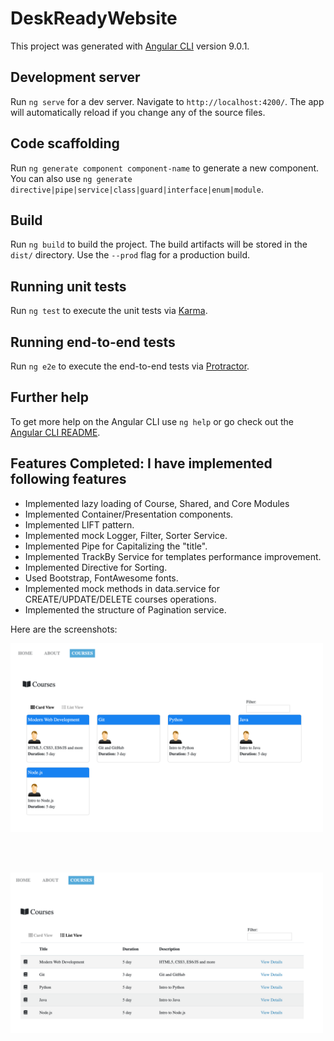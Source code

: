 # DeskReadyWebsite

This project was generated with [Angular CLI](https://github.com/angular/angular-cli) version 9.0.1.

## Development server

Run `ng serve` for a dev server. Navigate to `http://localhost:4200/`. The app will automatically reload if you change any of the source files.

## Code scaffolding

Run `ng generate component component-name` to generate a new component. You can also use `ng generate directive|pipe|service|class|guard|interface|enum|module`.

## Build

Run `ng build` to build the project. The build artifacts will be stored in the `dist/` directory. Use the `--prod` flag for a production build.

## Running unit tests

Run `ng test` to execute the unit tests via [Karma](https://karma-runner.github.io).

## Running end-to-end tests

Run `ng e2e` to execute the end-to-end tests via [Protractor](http://www.protractortest.org/).

## Further help

To get more help on the Angular CLI use `ng help` or go check out the [Angular CLI README](https://github.com/angular/angular-cli/blob/master/README.md).


## Features Completed: I have implemented following features

- Implemented lazy loading of Course, Shared, and Core Modules
- Implemented Container/Presentation components.
- Implemented LIFT pattern.
- Implemented mock Logger, Filter, Sorter Service.
- Implemented Pipe for Capitalizing the "title".
- Implemented TrackBy Service for templates performance improvement.
- Implemented Directive for Sorting.
- Used Bootstrap, FontAwesome fonts.
- Implemented mock methods in data.service for CREATE/UPDATE/DELETE courses operations.
- Implemented the structure of Pagination service.



Here are the screenshots:

<img width="500" src="src/assets/images/screenshots/grid-view.png" border="0" />

<br /><br />

<img width="500" src="src/assets/images/screenshots/list-view.png" border="0" />